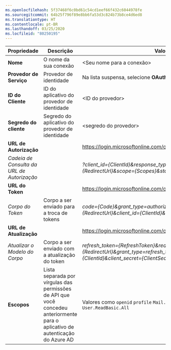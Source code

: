 ```yaml
---
ms.openlocfilehash: 5f37468f6c0bd61c54cd1eef66f432c6044978fe
ms.sourcegitcommit: 64b25f796f89e8bb6fa53d3c824b73b8ce4d6ed8
ms.translationtype: HT
ms.contentlocale: pt-BR
ms.lasthandoff: 03/25/2020
ms.locfileid: "80250195"
---
```

<!-- Generic Oauth2 provider settings -->
<!-- Fixed ID -->

| **Propriedade** | **Descrição** | **Valor** |
|---|---|---|
|**Nome** | O nome da sua conexão | \<Seu nome para a conexão\> <img width="300px">|
| **Provedor de Serviço**| Provedor de identidade | Na lista suspensa, selecione **OAuth 2 Genérico** |
|**ID do Cliente** | ID do aplicativo do provedor de identidade| \<ID do provedor\> |
|**Segredo do cliente** | Segredo do aplicativo do provedor de identidade| <segredo do provedor\> |
|**URL de Autorização** | | https://login.microsoftonline.com/common/oauth2/v2.0/authorize |
|*Cadeia de Consulta da URL de Autorização* | | *?client_id={ClientId}&response_type=code&redirect_uri={RedirectUrl}&scope={Scopes}&state={State}* |
|**URL do Token** | | https://login.microsoftonline.com/common/oauth2/v2.0/token |
|*Corpo do Token* | Corpo a ser enviado para a troca de tokens | *code={Code}&grant_type=authorization_code&redirect_uri={RedirectUrl}&client_id={ClientId}&client_secret={ClientSecret}* |
|**URL de Atualização** | | https://login.microsoftonline.com/common/oauth2/v2.0/token |
|*Atualizar o Modelo do Corpo* | Corpo a ser enviado com a atualização do token | *refresh_token={RefreshToken}&redirect_uri={RedirectUrl}&grant_type=refresh_token&client_id={ClientId}&client_secret={ClientSecret}* |
|**Escopos** | Lista separada por vírgulas das permissões de API que você concedeu anteriormente para o aplicativo de autenticação do Azure AD | Valores como `openid` `profile` `Mail.Read` `Mail.Send` `User.Read` `User.ReadBasic.All`|
